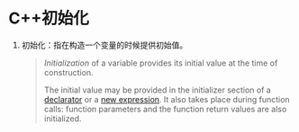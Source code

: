 # C++初始化

1. 初始化：指在构造一个变量的时候提供初始值。

   > *Initialization* of a variable provides its initial value at the time of construction.
   >
   > The initial value may be provided in the initializer section of a [declarator](https://en.cppreference.com/w/cpp/language/declarations) or a [new expression](https://en.cppreference.com/w/cpp/language/new). It also takes place during function calls: function parameters and the function return values are also initialized.